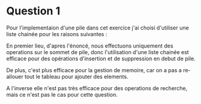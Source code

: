 # Question 1

Pour l'implementaion d'une pile dans cet exercice j'ai choisi d'utiliser
une liste chainée pour les raisons suivantes :

En premier lieu, d'apres l'énoncé, nous effectuons uniquement des operations sur
le sommet de pile, donc l'utilisation d'une liste chainée est efficace pour
des opérations d'insertion et de suppression en debut de pile.

De plus, c'est plus efficace pour la gestion de memoire, car on a pas a
re-allouer tout le tableau pour ajouter des elements.

A l'inverse elle n'est pas très efficace pour des operations de recherche, mais
ce n'est pas le cas pour cette question.
